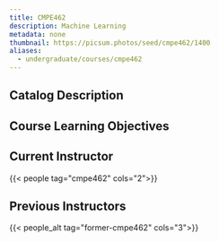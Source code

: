 ```yaml
---
title: CMPE462
description: Machine Learning
metadata: none
thumbnail: https://picsum.photos/seed/cmpe462/1400
aliases:
  - undergraduate/courses/cmpe462
---
```


## Catalog Description

## Course Learning Objectives

## Current Instructor

{{< people tag="cmpe462" cols="2">}}

## Previous Instructors

{{< people_alt tag="former-cmpe462" cols="3">}}
